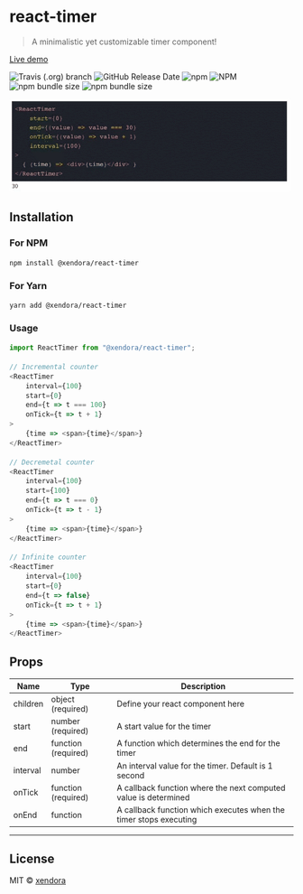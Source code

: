 # react-timer
> A minimalistic yet customizable timer component!

[Live demo](https://xendora.github.io/react-timer/examples)

![Travis (.org) branch](https://img.shields.io/travis/xendora/react-timer/master?style=for-the-badge) ![GitHub Release Date](https://img.shields.io/github/release-date/xendora/react-timer?style=for-the-badge) ![npm](https://img.shields.io/npm/v/@xendora/react-timer?style=for-the-badge) ![NPM](https://img.shields.io/npm/l/@xendora/react-timer?style=for-the-badge)
![npm bundle size](https://img.shields.io/bundlephobia/min/@xendora/react-timer?style=for-the-badge) ![npm bundle size](https://img.shields.io/bundlephobia/minzip/@xendora/react-timer?style=for-the-badge)

![Basic Timer with 100ms interval](docs/images/incremental-counter.gif "Basic Timer with 100ms interval")

## Installation
### For NPM

```
npm install @xendora/react-timer
```

### For Yarn

```
yarn add @xendora/react-timer
```

### Usage
```js
import ReactTimer from "@xendora/react-timer";

// Incremental counter
<ReactTimer
    interval={100}
    start={0}
    end={t => t === 100}
    onTick={t => t + 1}
>
    {time => <span>{time}</span>}
</ReactTimer>

// Decremetal counter
<ReactTimer
    interval={100}
    start={100}
    end={t => t === 0}
    onTick={t => t - 1}
>
    {time => <span>{time}</span>}
</ReactTimer>

// Infinite counter
<ReactTimer
    interval={100}
    start={0}
    end={t => false}
    onTick={t => t + 1}
>
    {time => <span>{time}</span>}
</ReactTimer>
```

## Props
| Name  | Type |  Description |
| ------------- | ------------- | ------------- |
| children  | object (required)  |    Define your react component here           |
| start | number (required)  | A start value for the timer               |
| end | function (required)  | A function which determines the end for the timer              |
| interval | number | An interval value for the timer. Default is 1 second               |
| onTick | function (required)  | A callback function where the next computed value is determined               |
| onEnd | function   | A callback function which executes when the timer stops executing               |
---

## License

MIT © [xendora](https://github.com/xendora)
